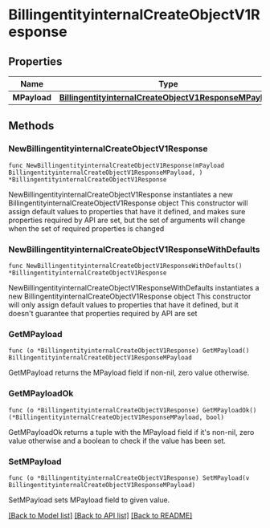 # BillingentityinternalCreateObjectV1Response

## Properties

Name | Type | Description | Notes
------------ | ------------- | ------------- | -------------
**MPayload** | [**BillingentityinternalCreateObjectV1ResponseMPayload**](BillingentityinternalCreateObjectV1ResponseMPayload.md) |  | 

## Methods

### NewBillingentityinternalCreateObjectV1Response

`func NewBillingentityinternalCreateObjectV1Response(mPayload BillingentityinternalCreateObjectV1ResponseMPayload, ) *BillingentityinternalCreateObjectV1Response`

NewBillingentityinternalCreateObjectV1Response instantiates a new BillingentityinternalCreateObjectV1Response object
This constructor will assign default values to properties that have it defined,
and makes sure properties required by API are set, but the set of arguments
will change when the set of required properties is changed

### NewBillingentityinternalCreateObjectV1ResponseWithDefaults

`func NewBillingentityinternalCreateObjectV1ResponseWithDefaults() *BillingentityinternalCreateObjectV1Response`

NewBillingentityinternalCreateObjectV1ResponseWithDefaults instantiates a new BillingentityinternalCreateObjectV1Response object
This constructor will only assign default values to properties that have it defined,
but it doesn't guarantee that properties required by API are set

### GetMPayload

`func (o *BillingentityinternalCreateObjectV1Response) GetMPayload() BillingentityinternalCreateObjectV1ResponseMPayload`

GetMPayload returns the MPayload field if non-nil, zero value otherwise.

### GetMPayloadOk

`func (o *BillingentityinternalCreateObjectV1Response) GetMPayloadOk() (*BillingentityinternalCreateObjectV1ResponseMPayload, bool)`

GetMPayloadOk returns a tuple with the MPayload field if it's non-nil, zero value otherwise
and a boolean to check if the value has been set.

### SetMPayload

`func (o *BillingentityinternalCreateObjectV1Response) SetMPayload(v BillingentityinternalCreateObjectV1ResponseMPayload)`

SetMPayload sets MPayload field to given value.



[[Back to Model list]](../README.md#documentation-for-models) [[Back to API list]](../README.md#documentation-for-api-endpoints) [[Back to README]](../README.md)



